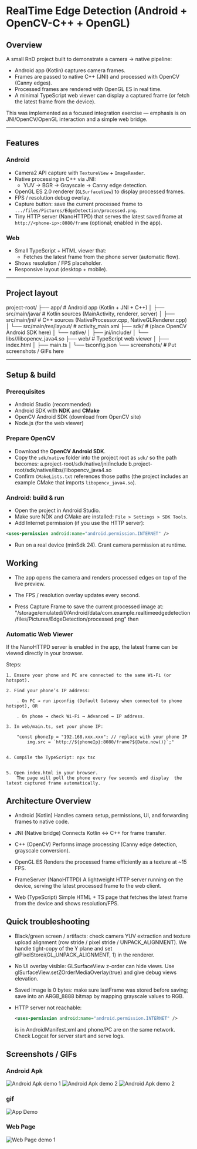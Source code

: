 # RealTime Edge Detection (Android + OpenCV-C++ + OpenGL)

## Overview

A small RnD project built to demonstrate a camera → native pipeline:

- Android app (Kotlin) captures camera frames.
- Frames are passed to native C++ (JNI) and processed with OpenCV (Canny edges).
- Processed frames are rendered with OpenGL ES in real time.
- A minimal TypeScript web viewer can display a captured frame (or fetch the latest frame from the device).

This was implemented as a focused integration exercise — emphasis is on JNI/OpenCV/OpenGL interaction and a simple web bridge.

---

## Features

### Android

- Camera2 API capture with `TextureView` + `ImageReader`.
- Native processing in C++ via JNI:
  - YUV → BGR → Grayscale → Canny edge detection.
- OpenGL ES 2.0 renderer (`GLSurfaceView`) to display processed frames.
- FPS / resolution debug overlay.
- Capture button: save the current processed frame to `.../files/Pictures/EdgeDetection/processed.png`.
- Tiny HTTP server (NanoHTTPD) that serves the latest saved frame at `http://<phone-ip>:8080/frame` (optional; enabled in the app).

### Web

- Small TypeScript + HTML viewer that:
  - Fetches the latest frame from the phone server (automatic flow).
- Shows resolution / FPS placeholder.
- Responsive layout (desktop + mobile).

---

## Project layout

project-root/
├── app/ # Android app (Kotlin + JNI + C++)
│ ├── src/main/java/ # Kotlin sources (MainActivity, renderer, server)
│ ├── src/main/jni/ # C++ sources (NativeProcessor.cpp, NativeGLRenderer.cpp)
│ └── src/main/res/layout/ # activity_main.xml
├── sdk/ # (place OpenCV Android SDK here)
│ └── native/
│ ├── jni/include/
│ └── libs/<abi>/libopencv_java4.so
├── web/ # TypeScript web viewer
│ ├── index.html
│ ├── main.ts
│ └── tsconfig.json
└── screenshots/ # Put screenshots / GIFs here

---

## Setup & build

### Prerequisites

- Android Studio (recommended)
- Android SDK with **NDK** and **CMake**
- OpenCV Android SDK (download from OpenCV site)
- Node.js (for the web viewer)

### Prepare OpenCV

- Download the **OpenCV Android SDK**.
- Copy the `sdk/native` folder into the project root as `sdk/` so the path becomes:
  a.project-root/sdk/native/jni/include
  b.project-root/sdk/native/libs/<abi>/libopencv_java4.so
- Confirm `CMakeLists.txt` references those paths (the project includes an example CMake that imports `libopencv_java4.so`).

### Android: build & run

- Open the project in Android Studio.
- Make sure NDK and CMake are installed: `File > Settings > SDK Tools`.
- Add Internet permission (if you use the HTTP server):

```xml
<uses-permission android:name="android.permission.INTERNET" />
```

- Run on a real device (minSdk 24). Grant camera permission at runtime.

## Working

- The app opens the camera and renders processed edges on top of the live preview.

- The FPS / resolution overlay updates every second.

- Press Capture Frame to save the current processed image at:
  "/storage/emulated/0/Android/data/com.example.realtimeedgedetection/files/Pictures/EdgeDetection/processed.png"
  then

### Automatic Web Viewer

If the NanoHTTPD server is enabled in the app, the latest frame can be viewed directly in your browser.

Steps:

    1. Ensure your phone and PC are connected to the same Wi-Fi (or hotspot).

    2. Find your phone’s IP address:

        . On PC → run ipconfig (Default Gateway when connected to phone hotspot), OR

        . On phone → check Wi-Fi → Advanced → IP address.

    3. In web/main.ts, set your phone IP:

        "const phoneIp = "192.168.xxx.xxx"; // replace with your phone IP
            img.src = `http://${phoneIp}:8080/frame?${Date.now()}`;"


    4. Compile the TypeScript: npx tsc


    5. Open index.html in your browser.
        The page will poll the phone every few seconds and display  the latest captured frame automatically.

## Architecture Overview

- Android (Kotlin)
  Handles camera setup, permissions, UI, and forwarding frames to native code.

- JNI (Native bridge)
  Connects Kotlin ↔ C++ for frame transfer.

- C++ (OpenCV)
  Performs image processing (Canny edge detection, grayscale conversion).

- OpenGL ES
  Renders the processed frame efficiently as a texture at ~15 FPS.

- FrameServer (NanoHTTPD)
  A lightweight HTTP server running on the device, serving the latest processed frame to the web client.

- Web (TypeScript)
  Simple HTML + TS page that fetches the latest frame from the device and shows resolution/FPS.

## Quick troubleshooting

- Black/green screen / artifacts: check camera YUV extraction and texture upload alignment (row stride / pixel stride / UNPACK_ALIGNMENT). We handle tight-copy of the Y plane and set glPixelStorei(GL_UNPACK_ALIGNMENT, 1) in the renderer.

- No UI overlay visible: GLSurfaceView z-order can hide views. Use glSurfaceView.setZOrderMediaOverlay(true) and give debug views elevation.

- Saved image is 0 bytes: make sure lastFrame was stored before saving; save into an ARGB_8888 bitmap by mapping grayscale values to RGB.

- HTTP server not reachable:

  ```xml
  <uses-permission android:name="android.permission.INTERNET" />
  ```

  is in AndroidManifest.xml and phone/PC are on the same network. Check Logcat for server start and serve logs.

## Screenshots / GIFs

### Android Apk

![Android Apk demo 1](Screenshots/ademo1.jpeg)
![Android Apk demo 2](Screenshots/ademo2.jpeg)
![Android Apk demo 2](Screenshots/ademo3.jpeg)

### gif

![App Demo](screenshots/gifi.gif)

### Web Page

![Web Page  demo 1](Screenshots/wdemo2.jpeg)
